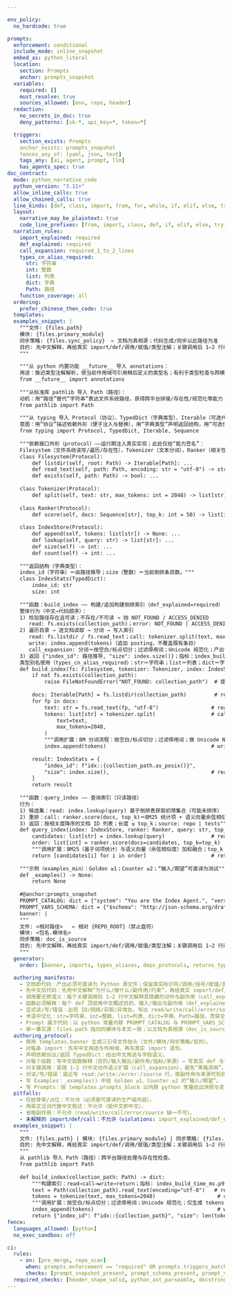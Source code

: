 ```yaml
---

env_policy:
  no_hardcode: true

prompts:
  enforcement: conditional
  include_mode: inline_snapshot
  embed_as: python_literal
  location:
    section: Prompts
    anchor: prompts_snapshot
  variables:
    required: []
    must_resolve: true
    sources_allowed: [env, repo, header]
  redaction:
    no_secrets_in_doc: true
    deny_patterns: [sk-*, api_key=*, token=*]

  triggers:
    section_exists: Prompts
    anchor_exists: prompts_snapshot
    fences_any_of: [yaml, json, text]
    tags_any: [ai, agent, prompt, llm]
    has_agents_spec: true
doc_contract:
  mode: python_narrative_code
  python_version: "3.11+"
  allow_inline_calls: true
  allow_chained_calls: true
  line_kinds: [def, class, import, from, for, while, if, elif, else, try, except, with, return, assign, call, read, write, error, note, source]
  layout:
    narrative_may_be_plaintext: true
    code_line_prefixes: [from, import, class, def, if, elif, else, try, except, for, while, with, return]
  narration_rules:
    import_explained: required
    def_explained: required
    call_expansion: required_1_to_2_lines
    types_cn_alias_required:
      str: 字符串
      int: 整数
      list: 列表
      dict: 字典
      Path: 路径
    function_coverage: all
  ordering:
    prefer_chinese_then_code: true
  templates:
  examples_snippet: |
    """文件: {files.path}
    模块: {files.primary_module}
    同步策略: {files.sync_policy}  ← 文档为真相源；代码生成/同步以此路径为准
    目的: 先中文解释，再给真实 import/def/调用/赋值/类型注解；关键调用后 1–2 行动作语义扩展；生成内容可直译为可运行代码。
    """
    
    """从 python 内置功能 __future__ 导入 annotations：
    用途：推迟类型注解解析，使当前作用域可引用稍后定义的类型名；有利于类型检查与跨模块依赖，不改变运行时行为。"""
    from __future__ import annotations
    
    """从标准库 pathlib 导入 Path（路径）：
    动机：用“路径”替代“字符串”表达文件系统路径，获得跨平台拼接/存在性/规范化等能力；比直接拼接斜杠更稳健。"""
    from pathlib import Path
    
    """从 typing 导入 Protocol（协议）、TypedDict（字典类型）、Iterable（可迭代）、Sequence（序列）：
    意图：用“协议”描述依赖外形（便于注入与替换），用“字典类型”声明返回结构，用“可迭代/序列”约束集合语义。"""
    from typing import Protocol, TypedDict, Iterable, Sequence
    
    """依赖接口外形（protocol）——运行期注入真实实现；此处仅给“能力签名”：
    Filesystem（文件系统读写/遍历/存在性），Tokenizer（文本分词），Ranker（相关性重排），IndexStore（倒排索引存储）。"""
    class Filesystem(Protocol):
        def listdir(self, root: Path) -> Iterable[Path]: ...
        def read_text(self, path: Path, encoding: str = "utf-8") -> str: ...
        def exists(self, path: Path) -> bool: ...
    
    class Tokenizer(Protocol):
        def split(self, text: str, max_tokens: int = 2048) -> list[str]: ...
    
    class Ranker(Protocol):
        def score(self, docs: Sequence[str], top_k: int = 50) -> list[int]: ...
    
    class IndexStore(Protocol):
        def append(self, tokens: list[str]) -> None: ...
        def lookup(self, query: str) -> list[str]: ...
        def size(self) -> int: ...
        def count(self) -> int: ...
    
    """返回结构（字典类型）：
    index_id（字符串）＝由路径推导；size（整数）＝当前倒排条目数。"""
    class IndexStats(TypedDict):
        index_id: str
        size: int
    
    """函数：build_index —— 构建/追加构建倒排索引（def_explained=required）
    整体行为（中文→代码顺序）：
    1) 校验路径存在且可读；不存在/不可读 → 抛 NOT_FOUND / ACCESS_DENIED
       read: fs.exists(collection_path)；error: NOT_FOUND | ACCESS_DENIED；source: repo
    2) 遍历目录 → 逐文档读取 → 分词 → 写入索引
       read: fs.listdir / fs.read_text；call: tokenizer.split(text, max_tokens=2048)
       write: index.append(tokens)（追加 posting，不覆盖既有条目）
       call_expansion: 分词＝按空白/标点切分；过滤停用词；Unicode 规范化；产出词面/位置/频次特征；不修改原文
    3) 返回 {"index_id": 路径推导, "size": index.size()}；指标：index_build_time_ms.p95 < 300_000；source: tests
    类型别名使用（types_cn_alias_required）：str＝字符串；list＝列表；dict＝字典；Path＝路径；int＝整数。"""
    def build_index(fs: Filesystem, tokenizer: Tokenizer, index: IndexStore, collection_path: Path, mode: str) -> IndexStats:
        if not fs.exists(collection_path):
            raise FileNotFoundError("NOT_FOUND: collection_path")  # 提前失败，避免无谓 IO（error）
    
        docs: Iterable[Path] = fs.listdir(collection_path)         # read：目录遍历（可迭代的路径集合）
        for fp in docs:
            text: str = fs.read_text(fp, "utf-8")                 # read：以 UTF-8 读取文件（字符串）
            tokens: list[str] = tokenizer.split(                  # call：真实调用形态，直译可运行
                text=text,
                max_tokens=2048,
            )
            """调用扩展：BM 分词流程：按空白/标点切分；过滤停用词；做 Unicode NFC 规范化；仅生成 tokens，不改原文。"""
            index.append(tokens)                                  # write：将 tokens 形成 posting，追加写入倒排索引
    
        result: IndexStats = {
            "index_id": f"idx::{collection_path.as_posix()}",
            "size": index.size(),                                 # read：索引大小，要求 size ≥ 0
        }
        return result
    
    """函数：query_index —— 查询索引（只读路径）
    行为：
    1) 候选集：read: index.lookup(query) 基于倒排表获取初筛集合（可能未排序）
    2) 重排：call: ranker.score(docs, top_k)＝BM25 统计项 + 语义向量余弦相似度加权融合
    3) 返回：按相关度降序的文档 ID 列表；长度 ≤ top_k；source: repo | tests"""
    def query_index(index: IndexStore, ranker: Ranker, query: str, top_k: int = 50) -> list[str]:
        candidates: list[str] = index.lookup(query)               # read：倒排表检索
        order: list[int] = ranker.score(docs=candidates, top_k=top_k)  # call：相关性重排
        """调用扩展：BM25（基于词项统计）与语义向量（余弦相似度）加权融合；top_k 控制结果窗口。"""
        return [candidates[i] for i in order]                     # return：相关度降序 ID 列表
    
    """示例（examples_min）：Golden ≥1；Counter ≥2；“输入/期望”可直译为测试"""
    def _examples() -> None:
        return None
    
    #@anchor:prompts_snapshot
    PROMPT_CATALOG: dict = {"system": "You are the Index Agent.", "version": "v1"}
    PROMPT_VARS_SCHEMA: dict = {"$schema": "http://json-schema.org/draft-07/schema#", "type": "object", "properties": {}, "required": []}
    banner: |
    """
    文件: <相对路径>   ← 相对 {REPO_ROOT}（禁止盘符）
    模块: <包名.模块名>
    同步策略: doc_is_source
    目的: 先中文解释，再给真实 import/def/调用/赋值/类型注解；关键调用后 1–2 行动作语义；可直译运行。
    """
  generator:
    order: [banner, imports, types_aliases, deps_protocols, returns_typed_dicts, functions, examples, prompts]

  authoring_manifesto:
    - 文档即代码：产出必须可直译为 Python 源文件；保留真实标识符/调用/括号/赋值/类型注解与缩进。
    - 先中文后代码：先用中文解释“为什么/做什么/副作用/约束”，再给真实 import/def/调用/赋值/返回。
    - 调用要还原语义：每个关键调用后 1–2 行中文解释其隐藏的动作与副作用（call_expansion）。
    - 函数必须解释：每个 def 顶部用中文概述目的、输入/输出与副作用（def_explained）。
    - 显式读/写/错误：出现 IO/网络/存取/异常处，写出 read/write/call/error/source 行。
    - 术语中文化：str=字符串、int=整数、list=列表、dict=字典、Path=路径，贯穿全文。
    - Prompt 属于代码：以 python 常量内联 PROMPT_CATALOG 与 PROMPT_VARS_SCHEMA，并锚定 prompts_snapshot。
    - 单一事实源：files.path 指向的模块与本文一致；以文档为真相源（doc_is_source）。
  authoring_protocol:
    - 使用 templates.banner 生成三引号文件抬头（文件/模块/同步策略/目的）。
    - 对每条 import：先写中文用途与作用域，再写真实 import 语句。
    - 声明依赖协议/返回 TypedDict：给出中文用途与字段语义。
    - 对每个函数：写中文函数解释（目的/输入输出/副作用/指标/来源）→ 写真实 def 与代码体。
    - 对关键调用：紧随 1–2 行中文动作语义扩展（call_expansion），避免“黑箱调用”。
    - 对读/写/错误：就近写 read:/write:/error:/source 行，使副作用与来源可机检。
    - 写 Examples：_examples() 中给 Golden ≥1、Counter ≥2 的“输入/期望”。
    - 写 Prompts：按 templates.prompts_block 以内联 python 常量给出快照与变量 Schema。
  pitfalls:
    - 仅给骨架/占位：不允许（必须是可直译的生产级内容）。
    - 用英文泛词代替中文叙述：不允许（能中文即中文）。
    - 省略副作用：不允许（read/write/call/error/source 缺一不可）。
    - 未解释的 import/def/call：不允许（violations: import_explained/def_explained/call_expansion_present）。
  examples_snippet: |
    """
    文件: {files.path} | 模块: {files.primary_module} | 同步策略: {files.sync_policy}
    目的: 先中文解释，再给真实 import/def/调用/赋值/类型注解；关键调用后 1–2 行动作语义；可直译运行。
    """
    从 pathlib 导入 Path（路径）：跨平台路径处理与存在性检查。
    from pathlib import Path
    
    def build_index(collection_path: Path) -> dict:
        """构建索引：read→call→write→return；指标: index_build_time_ms.p95 < 300_000；source: tests"""
        text = Path(collection_path).read_text(encoding="utf-8")   # read
        tokens = tokenize(text, max_tokens=2048)                    # call
        """调用扩展：按空白/标点切分；过滤停用词；Unicode 规范化；仅生成 tokens，不改原文。"""
        index_append(tokens)                                        # write
        return {"index_id": f"idx::{collection_path}", "size": len(tokens)}  # source: repo
fence:
  languages_allowed: [python]
  no_exec_sandbox: off

ci:
  rules:
    - on: [pre_merge, repo_scan]
      when: prompts.enforcement == "required" OR prompts.triggers_matched == true
      checks: [prompt_snapshot_present, prompt_schema_present, prompt_vars_resolved, prompt_redaction_passed, agent_prompts_complete]
  required_checks: [header_shape_valid, python_ast_parseable, docstring_coverage, narrative_present, side_effects_declared, import_explained, def_explained, call_expansion_present, types_cn_alias_present, banner_present, anchors_present, env_no_hardcode, examples_min, file_banner_declared, no_absolute_drive_letters]
---
```

